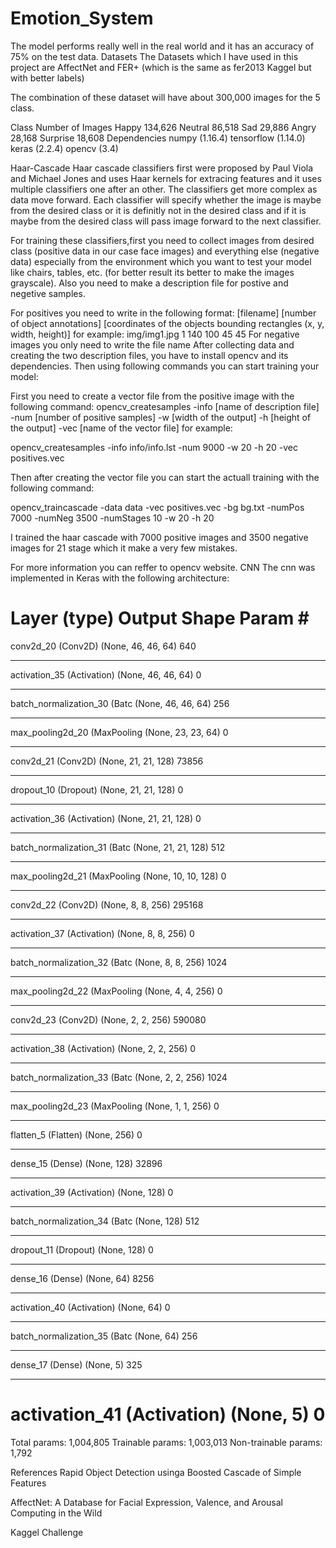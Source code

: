# Emotion_System
The model performs really well in the real world and it has an accuracy of 75% on the test data.
Datasets
The Datasets which I have used in this project are AffectNet and FER+ (which is the same as fer2013 Kaggel but with better labels)

The combination of these dataset will have about 300,000 images for the 5 class.

Class	Number of Images
Happy	134,626
Neutral	86,518
Sad	29,886
Angry	28,168
Surprise	18,608
Dependencies
numpy (1.16.4)
tensorflow (1.14.0)
keras (2.2.4)
opencv (3.4)

Haar-Cascade
Haar cascade classifiers first were proposed by Paul Viola and Michael Jones and uses Haar kernels for extracing features and it uses multiple classifiers one after an other. The classifiers get more complex as data move forward. Each classifier will specify whether the image is maybe from the desired class or it is definitly not in the desired class and if it is maybe from the desired class will pass image forward to the next classifier.

For training these classifiers,first you need to collect images from desired class (positive data in our case face images) and everything else (negative data) especially from the environment which you want to test your model like chairs, tables, etc. (for better result its better to make the images grayscale). Also you need to make a description file for postive and negetive samples.

For positives you need to write in the following format: [filename] [number of object annotations] [coordinates of the objects bounding rectangles (x, y, width, height)] for example: img/img1.jpg 1 140 100 45 45
For negative images you only need to write the file name
After collecting data and creating the two description files, you have to install opencv and its dependencies. Then using following commands you can start training your model:

First you need to create a vector file from the positive image with the following command: opencv_createsamples -info [name of description file] -num [number of positive samples] -w [width of the output] -h [height of the output] -vec [name of the vector file] for example:

opencv_createsamples -info info/info.lst -num 9000 -w 20 -h 20 -vec positives.vec

Then after creating the vector file you can start the actuall training with the following command:

opencv_traincascade -data data -vec positives.vec -bg bg.txt -numPos 7000 -numNeg 3500 -numStages 10 -w 20 -h 20

I trained the haar cascade with 7000 positive images and 3500 negative images for 21 stage which it make a very few mistakes.

For more information you can reffer to opencv website.
CNN
The cnn was implemented in Keras with the following architecture:

Layer (type)                 Output Shape              Param #   
=================================================================
conv2d_20 (Conv2D)           (None, 46, 46, 64)        640       
_________________________________________________________________
activation_35 (Activation)   (None, 46, 46, 64)        0         
_________________________________________________________________
batch_normalization_30 (Batc (None, 46, 46, 64)        256       
_________________________________________________________________
max_pooling2d_20 (MaxPooling (None, 23, 23, 64)        0         
_________________________________________________________________
conv2d_21 (Conv2D)           (None, 21, 21, 128)       73856     
_________________________________________________________________
dropout_10 (Dropout)         (None, 21, 21, 128)       0         
_________________________________________________________________
activation_36 (Activation)   (None, 21, 21, 128)       0         
_________________________________________________________________
batch_normalization_31 (Batc (None, 21, 21, 128)       512       
_________________________________________________________________
max_pooling2d_21 (MaxPooling (None, 10, 10, 128)       0         
_________________________________________________________________
conv2d_22 (Conv2D)           (None, 8, 8, 256)         295168    
_________________________________________________________________
activation_37 (Activation)   (None, 8, 8, 256)         0         
_________________________________________________________________
batch_normalization_32 (Batc (None, 8, 8, 256)         1024      
_________________________________________________________________
max_pooling2d_22 (MaxPooling (None, 4, 4, 256)         0         
_________________________________________________________________
conv2d_23 (Conv2D)           (None, 2, 2, 256)         590080    
_________________________________________________________________
activation_38 (Activation)   (None, 2, 2, 256)         0         
_________________________________________________________________
batch_normalization_33 (Batc (None, 2, 2, 256)         1024      
_________________________________________________________________
max_pooling2d_23 (MaxPooling (None, 1, 1, 256)         0         
_________________________________________________________________
flatten_5 (Flatten)          (None, 256)               0         
_________________________________________________________________
dense_15 (Dense)             (None, 128)               32896     
_________________________________________________________________
activation_39 (Activation)   (None, 128)               0         
_________________________________________________________________
batch_normalization_34 (Batc (None, 128)               512       
_________________________________________________________________
dropout_11 (Dropout)         (None, 128)               0         
_________________________________________________________________
dense_16 (Dense)             (None, 64)                8256      
_________________________________________________________________
activation_40 (Activation)   (None, 64)                0         
_________________________________________________________________
batch_normalization_35 (Batc (None, 64)                256       
_________________________________________________________________
dense_17 (Dense)             (None, 5)                 325       
_________________________________________________________________
activation_41 (Activation)   (None, 5)                 0         
=================================================================
Total params: 1,004,805
Trainable params: 1,003,013
Non-trainable params: 1,792

References
Rapid Object Detection usinga Boosted Cascade of Simple Features

AffectNet: A Database for Facial Expression, Valence, and Arousal Computing in the Wild

Kaggel Challenge
